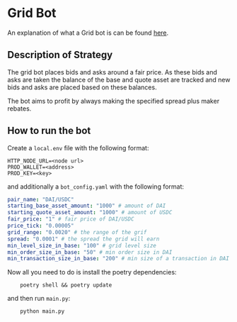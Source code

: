 # Grid Bot

An explanation of what a Grid bot is can be found [here](https://cointelegraph.com/news/what-is-a-grid-trading-bot-and-how-do-you-use-it).

## Description of Strategy

The grid bot places bids and asks around a fair price. As these bids and asks are taken the balance of the base and 
quote asset are tracked and new bids and asks are placed based on these balances.

The bot aims to profit by always making the specified spread plus maker rebates.

## How to run the bot

Create a `local.env` file with the following format:

```
HTTP_NODE_URL=<node url>
PROD_WALLET=<address>
PROD_KEY=<key>
```

and additionally a `bot_config.yaml` with the following format:

```yaml
pair_name: "DAI/USDC"
starting_base_asset_amount: "1000" # amount of DAI
starting_quote_asset_amount: "1000" # amount of USDC
fair_price: "1" # fair price of DAI/USDC
price_tick: "0.00005"
grid_range: "0.0020" # the range of the grif
spread: "0.0001" # the spread the grid will earn
min_level_size_in_base: "100" # grid level size
min_order_size_in_base: "50" # min order size in DAI
min_transaction_size_in_base: "200" # min size of a transaction in DAI
```

Now all you need to do is install the poetry dependencies:

```shell
    poetry shell && poetry update
```

and then run `main.py`:

```shell
    python main.py
```